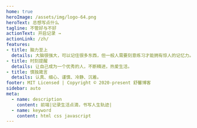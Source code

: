 ```yaml
---
home: true
heroImage: /assets/img/logo-64.png
heroText: 总想写点什么
tagline: 不管好与不好
actionText: 开启记录 →
actionLink: /zh/
features:
- title: 脑力至上
  details: 大脑很强大，可以记住很多东西，但一般人需要刻意练习才能拥有惊人的记忆力。在没有达到“最强大脑”前，把一些学过的、用过的、思考过的事物记录下来，以便往后需要查阅时可以快速唤起记忆。
- title: 时刻提醒
  details: 让自己成为一个优秀的人，不断精进，热爱生活。
- title: 慎独箴言
  details: 认真、细心、谨慎、冷静、沉着。
footer: MIT Licensed | Copyright © 2020-present 舒馨博客
sidebar: auto
meta:
  - name: description
    content: 前端|记录生活点滴，书写人生轨迹|
  - name: keyword
    content: html css javascript
---
```

